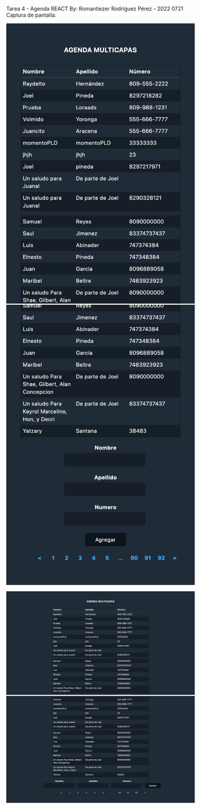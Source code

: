 Tarea 4 - Agenda REACT
By: Romantiezer Rodríguez Pérez - 2022 0721
Captura de pantalla: 

![Captura mobile 1](src/captures/mobile-capture-1.png)
![Captura mobile 2](src/captures/mobile-capture-2.png)

![Captura pc 1](src/captures/pc-capture-1.png)
![Captura pc 2](src/captures/pc-capture-2.png)